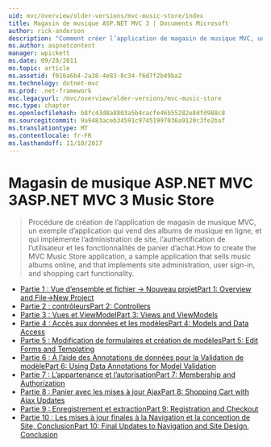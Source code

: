 ```yaml
---
uid: mvc/overview/older-versions/mvc-music-store/index
title: Magasin de musique ASP.NET MVC 3 | Documents Microsoft
author: rick-anderson
description: "Comment créer l’application de magasin de musique MVC, un exemple d’application qui vend des albums de musique en ligne, et qui implémente l’administration de site, l’authentification de l’utilisateur, un..."
ms.author: aspnetcontent
manager: wpickett
ms.date: 09/28/2011
ms.topic: article
ms.assetid: f016a6b4-2a38-4e83-8c34-f6d7f2b49ba2
ms.technology: dotnet-mvc
ms.prod: .net-framework
msc.legacyurl: /mvc/overview/older-versions/mvc-music-store
msc.type: chapter
ms.openlocfilehash: b8fc43d8a8803a5b4cacfe46b55282e8dfd988c8
ms.sourcegitcommit: 9a9483aceb34591c97451997036a9120c3fe2baf
ms.translationtype: MT
ms.contentlocale: fr-FR
ms.lasthandoff: 11/10/2017
---
```

<a name="aspnet-mvc-3-music-store"></a><span data-ttu-id="f9d2c-103">Magasin de musique ASP.NET MVC 3</span><span class="sxs-lookup"><span data-stu-id="f9d2c-103">ASP.NET MVC 3 Music Store</span></span>
====================
> <span data-ttu-id="f9d2c-104">Procédure de création de l’application de magasin de musique MVC, un exemple d’application qui vend des albums de musique en ligne, et qui implémente l’administration de site, l’authentification de l’utilisateur et les fonctionnalités de panier d’achat.</span><span class="sxs-lookup"><span data-stu-id="f9d2c-104">How to create the MVC Music Store application, a sample application that sells music albums online, and that implements site administration, user sign-in, and shopping cart functionality.</span></span>


- [<span data-ttu-id="f9d2c-105">Partie 1 : Vue d’ensemble et fichier -> Nouveau projet</span><span class="sxs-lookup"><span data-stu-id="f9d2c-105">Part 1: Overview and File->New Project</span></span>](mvc-music-store-part-1.md)
- [<span data-ttu-id="f9d2c-106">Partie 2 : contrôleurs</span><span class="sxs-lookup"><span data-stu-id="f9d2c-106">Part 2: Controllers</span></span>](mvc-music-store-part-2.md)
- [<span data-ttu-id="f9d2c-107">Partie 3 : Vues et ViewModel</span><span class="sxs-lookup"><span data-stu-id="f9d2c-107">Part 3: Views and ViewModels</span></span>](mvc-music-store-part-3.md)
- [<span data-ttu-id="f9d2c-108">Partie 4 : Accès aux données et les modèles</span><span class="sxs-lookup"><span data-stu-id="f9d2c-108">Part 4: Models and Data Access</span></span>](mvc-music-store-part-4.md)
- [<span data-ttu-id="f9d2c-109">Partie 5 : Modification de formulaires et création de modèles</span><span class="sxs-lookup"><span data-stu-id="f9d2c-109">Part 5: Edit Forms and Templating</span></span>](mvc-music-store-part-5.md)
- [<span data-ttu-id="f9d2c-110">Partie 6 : À l’aide des Annotations de données pour la Validation de modèle</span><span class="sxs-lookup"><span data-stu-id="f9d2c-110">Part 6: Using Data Annotations for Model Validation</span></span>](mvc-music-store-part-6.md)
- [<span data-ttu-id="f9d2c-111">Partie 7 : L’appartenance et l’autorisation</span><span class="sxs-lookup"><span data-stu-id="f9d2c-111">Part 7: Membership and Authorization</span></span>](mvc-music-store-part-7.md)
- [<span data-ttu-id="f9d2c-112">Partie 8 : Panier avec les mises à jour Ajax</span><span class="sxs-lookup"><span data-stu-id="f9d2c-112">Part 8: Shopping Cart with Ajax Updates</span></span>](mvc-music-store-part-8.md)
- [<span data-ttu-id="f9d2c-113">Partie 9 : Enregistrement et extraction</span><span class="sxs-lookup"><span data-stu-id="f9d2c-113">Part 9: Registration and Checkout</span></span>](mvc-music-store-part-9.md)
- [<span data-ttu-id="f9d2c-114">Partie 10 : Les mises à jour finales à la Navigation et la conception de Site, Conclusion</span><span class="sxs-lookup"><span data-stu-id="f9d2c-114">Part 10: Final Updates to Navigation and Site Design, Conclusion</span></span>](mvc-music-store-part-10.md)
